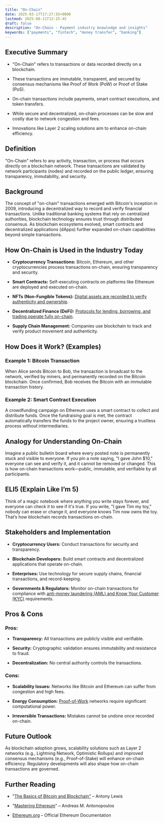 ```yaml
---
title: "On-Chain"
date: 2025-03-17T17:27:55+0000
lastmod: 2025-08-11T12:15:45
draft: false
description: "On-Chain - Payment industry knowledge and insights"
keywords: ["payments", "fintech", "money transfer", "banking"]
---
```


## Executive Summary

- "On-Chain" refers to transactions or data recorded directly on a blockchain.

- These transactions are immutable, transparent, and secured by consensus mechanisms like Proof of Work (PoW) or Proof of Stake (PoS).

- On-chain transactions include payments, smart contract executions, and token transfers.

- While secure and decentralized, on-chain processes can be slow and costly due to network congestion and fees.

- Innovations like Layer 2 scaling solutions aim to enhance on-chain efficiency.

## Definition 

"On-Chain" refers to any activity, transaction, or process that occurs directly on a blockchain network. These transactions are validated by network participants (nodes) and recorded on the public ledger, ensuring transparency, immutability, and security.

## Background

The concept of "on-chain" transactions emerged with Bitcoin's inception in 2009, introducing a decentralized way to record and verify financial transactions. Unlike traditional banking systems that rely on centralized authorities, blockchain technology ensures trust through distributed consensus. As blockchain ecosystems evolved, smart contracts and decentralized applications (dApps) further expanded on-chain capabilities beyond simple transactions.

## How On-Chain is Used in the Industry Today

- **Cryptocurrency Transactions:** Bitcoin, Ethereum, and other cryptocurrencies process transactions on-chain, ensuring transparency and security.

- **Smart Contracts:** Self-executing contracts on platforms like Ethereum are deployed and executed on-chain.

- **NFTs (Non-Fungible Tokens):** [Digital assets are recorded to verify authenticity and ownership](https://faisalkhanllc.xyz/resources/payments-wiki/n/nft-non-fungible-tokens/).

- **Decentralized Finance (DeFi):** [Protocols for lending, borrowing, and trading operate fully on-chain](https://faisalkhanllc.xyz/resources/payments-wiki/d/decentralized-finance-defi/).

- **Supply Chain Management:** Companies use blockchain to track and verify product movement and authenticity.

## How Does it Work? (Examples)

### Example 1: Bitcoin Transaction

When Alice sends Bitcoin to Bob, the transaction is broadcast to the network, verified by miners, and permanently recorded on the Bitcoin blockchain. Once confirmed, Bob receives the Bitcoin with an immutable transaction history.

### Example 2: Smart Contract Execution

A crowdfunding campaign on Ethereum uses a smart contract to collect and distribute funds. Once the fundraising goal is met, the contract automatically transfers the funds to the project owner, ensuring a trustless process without intermediaries.

## Analogy for Understanding On-Chain

Imagine a public bulletin board where every posted note is permanently stuck and visible to everyone. If you pin a note saying, "I gave John $10," everyone can see and verify it, and it cannot be removed or changed. This is how on-chain transactions work—public, immutable, and verifiable by all participants.

## ELI5 (Explain Like I’m 5)

Think of a magic notebook where anything you write stays forever, and everyone can check it to see if it's true. If you write, "I gave Tim my toy," nobody can erase or change it, and everyone knows Tim now owns the toy. That’s how blockchain records transactions on-chain.

## Stakeholders and Implementation

- **Cryptocurrency Users:** Conduct transactions for security and transparency.

- **Blockchain Developers:** Build smart contracts and decentralized applications that operate on-chain.

- **Enterprises:** Use technology for secure supply chains, financial transactions, and record-keeping.

- **Governments & Regulators:** Monitor on-chain transactions for compliance with [anti-money laundering (AML) and Know Your Customer (KYC)](https://faisalkhanllc.xyz/resources/payments-wiki/k/know-your-customer-kyc-anti-money-laundering-aml/) requirements.

## Pros & Cons

### Pros:

- **Transparency:** All transactions are publicly visible and verifiable.

- **Security:** Cryptographic validation ensures immutability and resistance to fraud.

- **Decentralization:** No central authority controls the transactions.

### Cons:

- **Scalability Issues:** Networks like Bitcoin and Ethereum can suffer from congestion and high fees.

- **Energy Consumption:** [Proof-of-Work](https://faisalkhanllc.xyz/resources/payments-wiki/p/proof-of-work-pow/) networks require significant computational power.

- **Irreversible Transactions:** Mistakes cannot be undone once recorded on-chain.

## Future Outlook

As blockchain adoption grows, scalability solutions such as Layer 2 networks (e.g., Lightning Network, Optimistic Rollups) and improved consensus mechanisms (e.g., Proof-of-Stake) will enhance on-chain efficiency. Regulatory developments will also shape how on-chain transactions are governed.

## Further Reading

- "[The Basics of Bitcoin and Blockchain"](https://booksplea.se/the-basics-of-bitcoins-and-blockchains-an-introduction-to-cryptocurrencies-and-the-technology-that-powers-them-by-antony-lewis/) – Antony Lewis

- "[Mastering Ethereum](https://www.goodreads.com/book/show/33584554-mastering-ethereum)" – Andreas M. Antonopoulos

- [Ethereum.org](http://Ethereum.org) – Official Ethereum Documentation

##